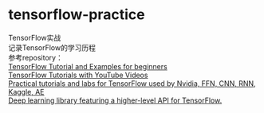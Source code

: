 # tensorflow-practice
TensorFlow实战<br>
记录TensorFlow的学习历程<br>
参考repository：<br>
[TensorFlow Tutorial and Examples for beginners](https://github.com/aymericdamien/TensorFlow-Examples)<br>
[TensorFlow Tutorials with YouTube Videos](https://github.com/Hvass-Labs/TensorFlow-Tutorials)<br>
[Practical tutorials and labs for TensorFlow used by Nvidia, FFN, CNN, RNN, Kaggle, AE](https://github.com/alrojo/tensorflow-tutorial)<br>
[Deep learning library featuring a higher-level API for TensorFlow.](https://github.com/tflearn/tflearn)
